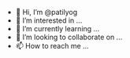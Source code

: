 - 👋 Hi, I’m @patilyog
- 👀 I’m interested in ...
- 🌱 I’m currently learning ...
- 💞️ I’m looking to collaborate on ...
- 📫 How to reach me ...

<!---
patilyog/patilyog is a ✨ special ✨ repository because its `README.md` (this file) appears on your GitHub profile.
You can click the Preview link to take a look at your changes.
--->
